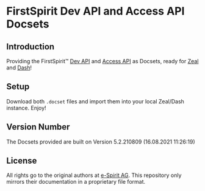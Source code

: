 # FirstSpirit Dev API and Access API Docsets

## Introduction
Providing the FirstSpirit™ [Dev API](https://docs.e-spirit.com/odfs/dev/) and [Access API](https://docs.e-spirit.com/odfs/access/) as Docsets, ready for [Zeal](https://zealdocs.org/) and [Dash](https://kapeli.com/dash)!

## Setup
Download both `.docset` files and import them into your local Zeal/Dash instance. Enjoy!

## Version Number
The Docsets provided are built on Version 5.2.210809 (16.08.2021 11:26:19)

## License
All rights go to the original authors at [e-Spirit AG](https://www.e-spirit.com/). This repository only mirrors their documentation in a proprietary file format.